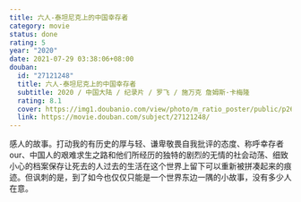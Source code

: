 ```yaml
---
title: 六人-泰坦尼克上的中国幸存者
category: movie
status: done
rating: 5
year: "2020"
date: 2021-07-29 03:38:06+08:00
douban:
  id: "27121248"
  title: 六人-泰坦尼克上的中国幸存者
  subtitle: 2020 / 中国大陆 / 纪录片 / 罗飞 / 施万克 詹姆斯·卡梅隆
  rating: 8.1
  cover: https://img1.doubanio.com/view/photo/m_ratio_poster/public/p2635676317.jpg
  link: https://movie.douban.com/subject/27121248/
---
```


感人的故事。打动我的有历史的厚与轻、谦卑敬畏自我批评的态度、称呼幸存者our、中国人的艰难求生之路和他们所经历的独特的剧烈的无情的社会动荡、细致小心的档案保存让死去的人过去的生活在这个世界上留下可以重新被拼凑起来的痕迹。但讽刺的是，到了如今也仅仅只能是一个世界东边一隅的小故事，没有多少人在意。

